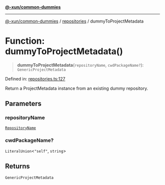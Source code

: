 [**@-xun/common-dummies**](../../README.md)

***

[@-xun/common-dummies](../../README.md) / [repositories](../README.md) / dummyToProjectMetadata

# Function: dummyToProjectMetadata()

> **dummyToProjectMetadata**(`repositoryName`, `cwdPackageName?`): `GenericProjectMetadata`

Defined in: [repositories.ts:127](https://github.com/Xunnamius/test-utils/blob/49f9360c5310eaab3dc0f63437084aa2e9ce98c5/packages/common-dummies/src/repositories.ts#L127)

Return a ProjectMetadata instance from an existing dummy repository.

## Parameters

### repositoryName

[`RepositoryName`](../type-aliases/RepositoryName.md)

### cwdPackageName?

`LiteralUnion`\<`"self"`, `string`\>

## Returns

`GenericProjectMetadata`
